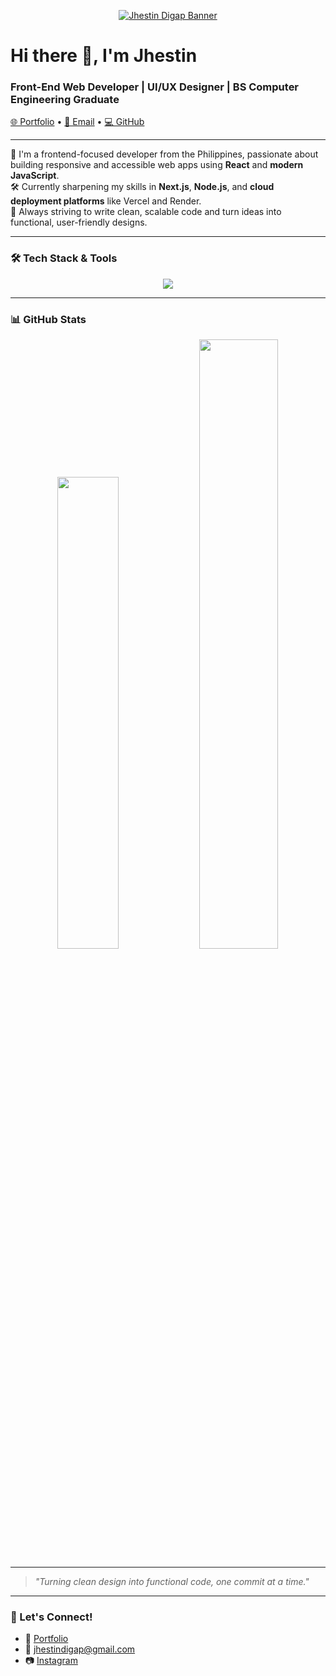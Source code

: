 <!-- Clickable banner -->
<p align="center">
  <a href="https://jhestin.vercel.app/" target="_blank">
    <img src="https://github.com/Jhesttt/Jhesttt/banner.png" alt="Jhestin Digap Banner" />
  </a>
</p>

<h1>Hi there 👋, I'm Jhestin</h1>
<h3>Front-End Web Developer | UI/UX Designer | BS Computer Engineering Graduate</h3>

<p>
  <a href="https://jhestin.vercel.app/" target="_blank">🌐 Portfolio</a> • 
  <a href="mailto:jhestindigap@gmail.com">📩 Email</a> • 
  <a href="https://github.com/Jhesttt" target="_blank">💻 GitHub</a>
</p>

---

🔭 I'm a frontend-focused developer from the Philippines, passionate about building responsive and accessible web apps using **React** and **modern JavaScript**.  
🛠️ Currently sharpening my skills in **Next.js**, **Node.js**, and **cloud deployment platforms** like Vercel and Render.  
🎯 Always striving to write clean, scalable code and turn ideas into functional, user-friendly designs.

---

### 🛠️ Tech Stack & Tools

<p align="center">
  <img src="https://skillicons.dev/icons?i=html,css,js,react,nextjs,tailwind,nodejs,express,mysql,mongodb,firebase,figma,git,github,vercel,netlify" />
</p>

---

### 📊 GitHub Stats

<p align="center">
  <img src="https://github-readme-stats.vercel.app/api/top-langs/?username=Jhesttt&layout=compact&theme=tokyonight&hide_border=true" width="44%" />
  <img src="https://github-readme-stats.vercel.app/api?username=Jhesttt&show_icons=true&theme=tokyonight&hide_border=true" width="50%" />
</p>




---

> _"Turning clean design into functional code, one commit at a time."_

---

### 💬 Let's Connect!
- 💼 [Portfolio](https://jhestin.vercel.app/)
- 📧 [jhestindigap@gmail.com](mailto:jhestindigap@gmail.com)
- 📷 [Instagram](https://instagram.com/jhest.digap)
